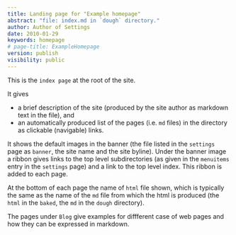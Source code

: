 ```yaml
---
title: Landing page for "Example homepage"
abstract: "file: index.md in `dough` directory."
author: Author of Settings
date: 2010-01-29
keywords: homepage
# page-title: ExampleHomepage
version: publish
visibility: public
---
```

This is the `index page` at the root of the site. 

It gives 

- a  brief description of the site (produced by the site author as markdown text in the file), and
- an automatically produced list of the pages (i.e. `md` files) in the directory as clickable (navigable) links. 

It shows the default images in the banner (the file listed in the `settings` page as `banner`, the site name and the site byline). 
Under the banner image a ribbon gives links to the top level subdirectories (as given in the `menuitems` entry  in the `settings` page) and a link to the top level index. This ribbon is added to each page. 

<!-- todo add a return button -->

At the bottom of each page the name of `html` file shown, which is typically the same as the name of the `md` file from which the html is produced (the `html` in the `baked`, the `md` in the `dough` directory).

The pages under `Blog` give examples for diffferent case of web pages and how they can be expressed in markdown.
